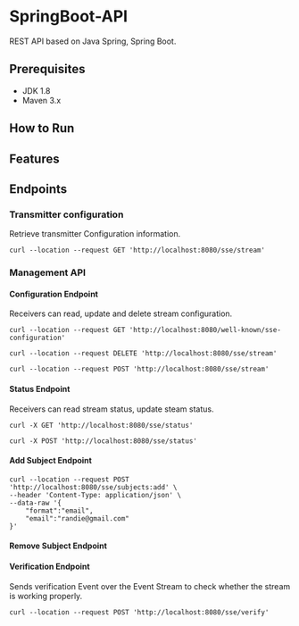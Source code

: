 # SpringBoot-API

REST API based on Java Spring, Spring Boot.

## Prerequisites

* JDK 1.8
* Maven 3.x


## How to Run 

## Features

## Endpoints

### Transmitter configuration 
Retrieve transmitter Configuration information. 
```
curl --location --request GET 'http://localhost:8080/sse/stream'
```

### Management API

#### Configuration Endpoint 
Receivers can read, update and delete stream configuration. 
```
curl --location --request GET 'http://localhost:8080/well-known/sse-configuration'
```
```
curl --location --request DELETE 'http://localhost:8080/sse/stream'
```
```
curl --location --request POST 'http://localhost:8080/sse/stream'
```

#### Status Endpoint 
Receivers can read stream status, update steam status.
```
curl -X GET 'http://localhost:8080/sse/status'
```
```
curl -X POST 'http://localhost:8080/sse/status'
```

#### Add Subject Endpoint
```
curl --location --request POST 'http://localhost:8080/sse/subjects:add' \
--header 'Content-Type: application/json' \
--data-raw '{
    "format":"email",
    "email":"randie@gmail.com"
}'
```
#### Remove Subject Endpoint

#### Verification Endpoint 
Sends verification Event over the Event Stream to check whether the stream is working properly.
```
curl --location --request POST 'http://localhost:8080/sse/verify'
```


